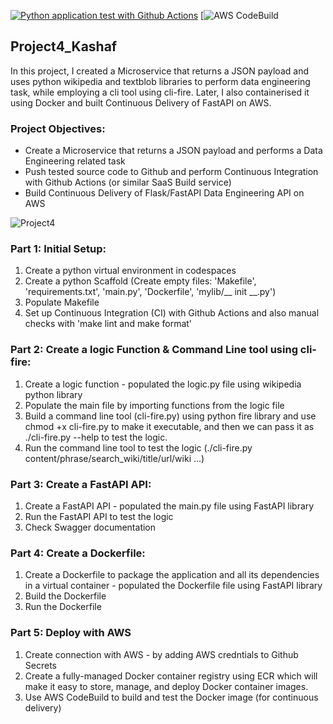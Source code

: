 [![Python application test with Github Actions](https://github.com/nogibjj/Project4_Kashaf/actions/workflows/main.yml/badge.svg)](https://github.com/nogibjj/Project4_Kashaf/actions/workflows/main.yml)
[![AWS CodeBuild](https://codebuild.us-east-1.amazonaws.com/badges?uuid=eyJlbmNyeXB0ZWREYXRhIjoiOHpvOEIvN2VKSS9UaGhJMHRyT25Vd2NjN2tkVHQ5Vno1bm1Sa0hXTWhPTnZ4Q1dORDVoS2tqMkI2cGVTcTQ1K0pMaDlCR1lrWmU3ZnZoUDhGRWg0NDk4PSIsIml2UGFyYW1ldGVyU3BlYyI6Ikh0NThHK3Nyc2R4TDMydWYiLCJtYXRlcmlhbFNldFNlcmlhbCI6MX0%3D&branch=main)

## Project4_Kashaf

In this project, I created a Microservice that returns a JSON payload and uses python wikipedia and textblob libraries to perform data engineering task, while employing a cli tool using cli-fire. Later, I also containerised it using Docker and built Continuous Delivery of FastAPI on AWS.

### Project Objectives:

* Create a Microservice that returns a JSON payload and performs a Data Engineering related task
* Push tested source code to Github and perform Continuous Integration with Github Actions (or similar SaaS Build service)
* Build Continuous Delivery of Flask/FastAPI Data Engineering API on AWS

![Project4](https://user-images.githubusercontent.com/111402572/204116175-957d63a4-beeb-4f82-8c1a-03f532bd461b.png)

### Part 1: Initial Setup:

1. Create a python virtual environment in codespaces
2. Create a python Scaffold (Create empty files: 'Makefile', 'requirements.txt', 'main.py', 'Dockerfile', 'mylib/__ init __.py')
3. Populate Makefile
4. Set up Continuous Integration (CI) with Github Actions and also manual checks with 'make lint and make format'

### Part 2: Create a logic Function & Command Line tool using cli-fire:

1. Create a logic function - populated the logic.py file using wikipedia python library
2. Populate the main file by importing functions from the logic file
3. Build a command line tool (cli-fire.py) using python fire library and use chmod +x cli-fire.py to make it executable, and then we can pass it as ./cli-fire.py --help to test the logic.
4. Run the command line tool to test the logic (./cli-fire.py content/phrase/search_wiki/title/url/wiki ...)

### Part 3: Create a FastAPI API:
1. Create a FastAPI API - populated the main.py file using FastAPI library
2. Run the FastAPI API to test the logic
3. Check Swagger documentation

### Part 4: Create a Dockerfile:
1. Create a Dockerfile to package the application and all its dependencies in a virtual container - populated the Dockerfile file using FastAPI library
2. Build the Dockerfile
3. Run the Dockerfile

### Part 5: Deploy with AWS 
1. Create connection with AWS - by adding AWS credntials to Github Secrets
2. Create a fully-managed Docker container registry using ECR which will make it easy to store, manage, and deploy Docker container images.
3. Use AWS CodeBuild to build and test the Docker image (for continuous delivery)




